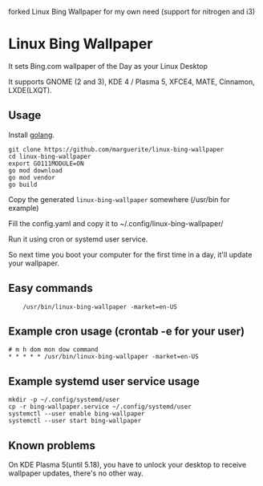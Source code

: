 
forked Linux Bing Wallpaper for my own need (support for nitrogen and i3)

# Linux Bing Wallpaper

It sets Bing.com wallpaper of the Day as your Linux Desktop

It supports GNOME (2 and 3), KDE 4 / Plasma 5, XFCE4, MATE, Cinnamon, LXDE(LXQT).

## Usage

Install [golang](https://golang.org).

    git clone https://github.com/marguerite/linux-bing-wallpaper
    cd linux-bing-wallpaper
    export GO111MODULE=ON
    go mod download
    go mod vendor
    go build

Copy the generated `linux-bing-wallpaper` somewhere (/usr/bin for example)

Fill the config.yaml and copy it to ~/.config/linux-bing-wallpaper/

Run it using cron or systemd user service.

So next time you boot your computer for the first time in a day, it'll update your wallpaper.

## Easy commands

        /usr/bin/linux-bing-wallpaper -market=en-US

## Example cron usage (crontab -e for your user)

```
# m h dom mon dow command
* * * * * /usr/bin/linux-bing-wallpaper -market=en-US
```

## Example systemd user service usage

    mkdir -p ~/.config/systemd/user
    cp -r bing-wallpaper.service ~/.config/systemd/user
    systemctl --user enable bing-wallpaper
    systemctl --user start bing-wallpaper

## Known problems

On KDE Plasma 5(until 5.18), you have to unlock your desktop to receive wallpaper updates, there's no other way.


